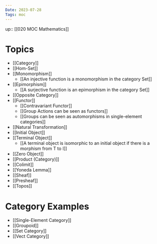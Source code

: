 ```yaml
---
Date: 2023-07-28
Tags: moc
---
```

up:: [[020 MOC Mathematics]]

# Topics
- [[Category]]
- [[Hom-Set]]
- [[Monomorphism]]
	- [[An injective function is a monomorphism in the category Set]]
- [[Epimorphism]]
	- [[A surjective function is an epimorphism in the category Set]]
- [[Opposite Category]]
- [[Functor]]
	- [[Contravariant Functor]]
	- [[Group Actions can be seen as functors]]
	- [[Groups can be seen as automorphisms in single-element categories]]
- [[Natural Transformation]]
- [[Initial Object]]
- [[Terminal Object]]
	- [[A terminal object is isomorphic to an initial object if there is a morphism from T to I]]
- [[Zero Object]]
- [[Product (Category)]]
- [[Colimit]]
- [[Yoneda Lemma]]
- [[Sheaf]]
- [[Presheaf]]
- [[Topos]]
# Category Examples
- [[Single-Element Category]]
- [[Groupoid]]
- [[Set Category]]
- [[Vect Category]]